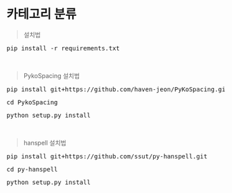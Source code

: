 # 카테고리 분류 <br/>
>  설치법
<pre>
pip install -r requirements.txt
</pre><br/>

>  PykoSpacing 설치법
<pre>
pip install git+https://github.com/haven-jeon/PyKoSpacing.git
</pre>
<pre>
cd PykoSpacing
</pre>
<pre>
python setup.py install
</pre><br/>

>  hanspell 설치법
<pre>
pip install git+https://github.com/ssut/py-hanspell.git
</pre>
<pre>
cd py-hanspell
</pre>
<pre>
python setup.py install
</pre><br/><br/>
